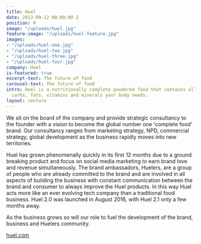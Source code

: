 ```yaml
---
title: Huel
date: 2013-09-12 00:00:00 Z
position: 0
image: "/uploads/huel.jpg"
feature-image: "/uploads/huel-feature.jpg"
images:
- "/uploads/huel-one.jpg"
- "/uploads/huel-two.jpg"
- "/uploads/huel-three.jpg"
- "/uploads/huel-four.jpg"
company: Huel
is-featured: true
excerpt-text: The future of food
carousel-text: The future of food
intro: Huel is a nutritionally complete powdered food that contains all the protein,
  carbs, fats, vitamins and minerals your body needs.
layout: venture
---
```


We sit on the board of the company and provide strategic consultancy to the founder with a vision to become the global number one 'complete food’ brand. Our consultancy ranges from marketing strategy, NPD, commercial strategy, global development as the business rapidly moves into new territories.

Huel has grown phenomenally quickly in its first 12 months due to a ground breaking product and focus on social media marketing to earn brand love and revenue simultaneously. The brand ambassadors, Huelers, are a group of people who are already committed to the brand and are involved in all aspects of building the business with constant communication between the brand and consumer to always improve the Huel products. In this way Huel acts more like an ever evolving tech company than a traditional food business. Huel 2.0 was launched in August 2016, with Huel 2.1 only a few months away.

As the business grows so will our role to fuel the development of the brand, business and Huelers community.

[huel.com](https://huel.com)